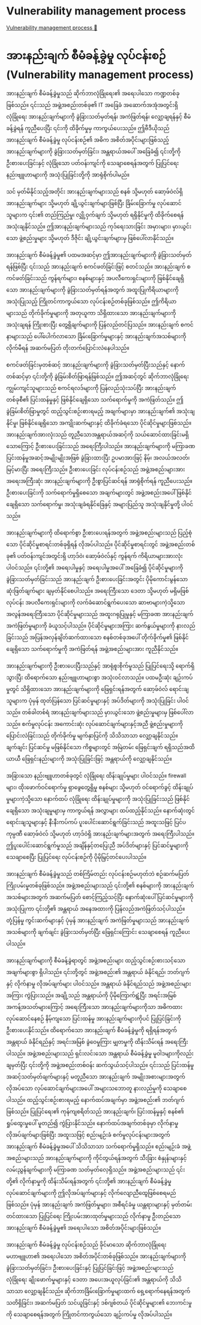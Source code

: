 # Vulnerability management process

[Vulnerability management process 🔗](https://www.coursera.org/learn/cybersecurity-tools-and-technologies/lecture/ELMvO/vulnerability-management-process)

# အားနည်းချက် စီမံခန့်ခွဲမှု လုပ်ငန်းစဉ် (Vulnerability management process)

အားနည်းချက် စီမံခန့်ခွဲမှုသည် ဆိုက်ဘာလုံခြုံရေး၏ အရေးပါသော ကဏ္ဍတစ်ခုဖြစ်သည်။ ၎င်းသည် အဖွဲ့အစည်းတစ်ခု၏ IT အခြေခံ အဆောက်အအုံအတွင်းရှိ လုံခြုံရေး အားနည်းချက်များကို ခွဲခြားသတ်မှတ်ရန်၊ အကဲဖြတ်ရန်၊ လျှော့ချရန်နှင့် စီမံခန့်ခွဲရန် ကူညီပေးပြီး ၎င်းကို ထိခိုက်မှုမှ ကာကွယ်ပေးသည်။ ဤဗီဒီယိုသည် အားနည်းချက် စီမံခန့်ခွဲမှု လုပ်ငန်းစဉ်၏ အဓိက အစိတ်အပိုင်းများဖြစ်သည့် အားနည်းချက်များကို ခွဲခြားသတ်မှတ်ခြင်း၊ အန္တရာယ်အပေါ် အခြေခံ၍ ၎င်းတို့ကို ဦးစားပေးခြင်းနှင့် လုံခြုံသော ပတ်ဝန်းကျင်ကို သေချာစေရန်အတွက် ပြုပြင်ရေး နည်းဗျူဟာများကို အသုံးပြုခြင်းတို့ကို အာရုံစိုက်ပါမည်။

သင် မှတ်မိနိုင်သည့်အတိုင်း အားနည်းချက်များသည် စနစ် သို့မဟုတ် ဆော့ဖ်ဝဲလ်ရှိ အားနည်းချက်များ သို့မဟုတ် ချို့ယွင်းချက်များဖြစ်ပြီး ခြိမ်းခြောက်မှု လုပ်ဆောင်သူများက ၎င်း၏ တည်ကြည်မှု၊ လျှို့ဝှက်ချက် သို့မဟုတ် ရရှိနိုင်မှုကို ထိခိုက်စေရန် အသုံးချနိုင်သည်။ ဤအားနည်းချက်များသည် ကုဒ်ရေးသားခြင်း အမှားများ၊ မှားယွင်းသော ဖွဲ့စည်းမှုများ သို့မဟုတ် ဒီဇိုင်း ချို့ယွင်းချက်များမှ ဖြစ်ပေါ်လာနိုင်သည်။

အားနည်းချက် စီမံခန့်ခွဲမှု၏ ပထမအဆင့်မှာ ဤအားနည်းချက်များကို ခွဲခြားသတ်မှတ်ရန်ဖြစ်ပြီး ၎င်းသည် အားနည်းချက် စကင်ဖတ်ခြင်းဖြင့် စတင်သည်။ အားနည်းချက် စကင်ဖတ်ခြင်းသည် ကွန်ရက်များ၊ စနစ်များနှင့် အပလီကေးရှင်းများကို ဖြစ်နိုင်ချေရှိသော အားနည်းချက်များကို ခွဲခြားသတ်မှတ်ရန်အတွက် အထူးပြုကိရိယာများကို အသုံးပြုသည့် ကြိုတင်ကာကွယ်သော လုပ်ငန်းစဉ်တစ်ခုဖြစ်သည်။ ဤကိရိယာများသည် တိုက်ခိုက်မှုများကို အတုယူကာ သိရှိထားသော အားနည်းချက်များကို အသုံးချရန် ကြိုးစားပြီး တွေ့ရှိချက်များကို ပြန်လည်တင်ပြသည်။ အားနည်းချက် စကင်နာများသည် ပေါ်ပေါက်လာသော ခြိမ်းခြောက်မှုများနှင့် အားနည်းချက်အသစ်များကို လိုက်မီရန် အဆက်မပြတ် တိုးတက်ပြောင်းလဲနေပါသည်။

စကင်ဖတ်ခြင်းမှတစ်ဆင့် အားနည်းချက်များကို ခွဲခြားသတ်မှတ်ပြီးသည်နှင့် နောက်တစ်ဆင့်မှာ ၎င်းတို့ကို ခွဲခြမ်းစိတ်ဖြာရန်ဖြစ်သည်။ ဤအဆင့်တွင် ဆိုက်ဘာလုံခြုံရေး ကျွမ်းကျင်သူများသည် စကင်ရလဒ်များကို ပြန်လည်သုံးသပ်ပြီး အားနည်းချက်တစ်ခုစီ၏ ပြင်းထန်မှုနှင့် ဖြစ်နိုင်ချေရှိသော သက်ရောက်မှုကို အကဲဖြတ်သည်။ ဤခွဲခြမ်းစိတ်ဖြာမှုတွင် ထည့်သွင်းစဉ်းစားရမည့် အချက်များမှာ အားနည်းချက်၏ အသုံးချနိုင်မှု၊ ဖြစ်နိုင်ချေရှိသော အကျိုးဆက်များနှင့် ထိခိုက်ခံရသော ပိုင်ဆိုင်မှုများဖြစ်သည်။ အားနည်းချက်အားလုံးသည် တူညီသောအန္တရာယ်အဆင့်ကို သယ်ဆောင်ထားခြင်းမရှိသောကြောင့် ဦးစားပေးခြင်းသည် အရေးကြီးပါသည်။ အားနည်းချက်များကို မကြာခဏ ပြင်းထန်မှုအဆင့်အမျိုးမျိုးအဖြစ် ခွဲခြားထားပြီး ဥပမာအားဖြင့် နိမ့်၊ အလယ်အလတ်၊ မြင့်မားပြီး အရေးကြီးသည်။ ဦးစားပေးခြင်း လုပ်ငန်းစဉ်သည် အဖွဲ့အစည်းများအား အရေးအကြီးဆုံး အားနည်းချက်များကို ဦးစွာပြင်ဆင်ရန် အာရုံစိုက်ရန် ကူညီပေးသည်။ ဦးစားပေးခြင်းကို သက်ရောက်မှုရှိစေသော အချက်များတွင် အဖွဲ့အစည်းအပေါ် ဖြစ်နိုင်ချေရှိသော သက်ရောက်မှု၊ အသုံးချခံရနိုင်ခြေနှင့် အများပြည်သူ အသုံးချနိုင်မှုတို့ ပါဝင်သည်။

အားနည်းချက်များကို ထိရောက်စွာ ဦးစားပေးရန်အတွက် အဖွဲ့အစည်းများသည် ပြည့်စုံသော ပိုင်ဆိုင်မှုစာရင်းတစ်ခုရှိရန် လိုအပ်ပါသည်။ ပိုင်ဆိုင်မှုစာရင်းတွင် အဖွဲ့အစည်းတစ်ခု၏ ပတ်ဝန်းကျင်အတွင်းရှိ ဟာ့ဒ်ဝဲ၊ ဆော့ဖ်ဝဲလ်နှင့် ကွန်ရက် ကိရိယာများအားလုံး ပါဝင်သည်။ ၎င်းတို့၏ အရေးပါမှုနှင့် အရေးပါမှုအပေါ် အခြေခံ၍ ပိုင်ဆိုင်မှုများကို ခွဲခြားသတ်မှတ်ခြင်းသည် အားနည်းချက် ဦးစားပေးခြင်းအတွင်း ပိုမိုကောင်းမွန်သော ဆုံးဖြတ်ချက်များ ချမှတ်နိုင်စေပါသည်။ အရေးကြီးသော ဒေတာ သို့မဟုတ် မရှိမဖြစ် လုပ်ငန်း အပလီကေးရှင်းများကို လက်ခံဆောင်ရွက်ပေးသော ဆာဗာများကဲ့သို့သော အလွန်အရေးကြီးသော ပိုင်ဆိုင်မှုများသည် အထူးဂရုပြုမှုနှင့် မကြာခဏ အားနည်းချက် အကဲဖြတ်မှုများကို ခံယူသင့်ပါသည်။ ပိုင်ဆိုင်မှုများအကြား ဆက်နွယ်မှုများကို နားလည်ခြင်းသည် အပြန်အလှန်ချိတ်ဆက်ထားသော စနစ်တစ်ခုအပေါ် တိုက်ခိုက်မှု၏ ဖြစ်နိုင်ချေရှိသော သက်ရောက်မှုကို အကဲဖြတ်ရန် အဖွဲ့အစည်းများအား ကူညီနိုင်သည်။

အားနည်းချက်များကို ဦးစားပေးပြီးသည်နှင့် အာရုံစူးစိုက်မှုသည် ပြုပြင်ရေးသို့ ရောက်ရှိသွားပြီး ထိရောက်သော နည်းဗျူဟာများစွာ အသုံးဝင်လာသည်။ ပထမဦးဆုံး ချဉ်းကပ်မှုတွင် သိရှိထားသော အားနည်းချက်များကို ဖြေရှင်းရန်အတွက် ဆော့ဖ်ဝဲလ် ရောင်းချသူများက ပုံမှန် ထုတ်ပြန်သော ပြင်ဆင်မှုများနှင့် အပ်ဒိတ်များကို အသုံးပြုခြင်း ပါဝင်သည်။ တစ်ခါတစ်ရံ အားနည်းချက်များသည် မှားယွင်းသော ဖွဲ့စည်းမှုများမှ ဖြစ်ပေါ်လာသည်။ စက်မှုလုပ်ငန်း အကောင်းဆုံး လုပ်ဆောင်ချက်များနှင့်အညီ ဖွဲ့စည်းမှုများကို ပြောင်းလဲခြင်းသည် တိုက်ခိုက်မှု မျက်နှာပြင်ကို သိသိသာသာ လျှော့ချနိုင်သည်။ ချက်ချင်း ပြင်ဆင်မှု မဖြစ်နိုင်သော ကိစ္စများတွင် အမြဲတမ်း ဖြေရှင်းချက် ရရှိသည်အထိ ယာယီ ဖြေရှင်းနည်းများကို အသုံးပြုခြင်းဖြင့် အန္တရာယ်ကို လျှော့ချနိုင်သည်။

အခြားသော နည်းဗျူဟာတစ်ခုတွင် လုံခြုံရေး ထိန်းချုပ်မှုများ ပါဝင်သည်။ firewall များ၊ ထိုးဖောက်ဝင်ရောက်မှု ရှာဖွေတွေ့ရှိမှု စနစ်များ သို့မဟုတ် ဝင်ရောက်ခွင့် ထိန်းချုပ်မှုများကဲ့သို့သော နောက်ထပ် လုံခြုံရေး ထိန်းချုပ်မှုများကို အသုံးပြုခြင်းသည် ဖြစ်နိုင်ချေရှိသော အသုံးချမှုများမှ ကာကွယ်ရန် အလွှာများ ထပ်ထည့်နိုင်သည်။ နောက်ဆုံးတွင် ရောင်းချသူများနှင့် နီးနီးကပ်ကပ် ပူးပေါင်းဆောင်ရွက်ခြင်းသည် အထူးသဖြင့် ပြင်ပကုမ္ပဏီ ဆော့ဖ်ဝဲလ် သို့မဟုတ် ဟာ့ဒ်ဝဲရှိ အားနည်းချက်များအတွက် အရေးကြီးပါသည်။ ဤပူးပေါင်းဆောင်ရွက်မှုသည် အချိန်နှင့်တပြေးညီ အပ်ဒိတ်များနှင့် ပြင်ဆင်မှုများကို သေချာစေပြီး ပြုပြင်ရေး လုပ်ငန်းစဉ်ကို ပိုမိုမြှင့်တင်ပေးပါသည်။

အားနည်းချက် စီမံခန့်ခွဲမှုသည် တစ်ကြိမ်တည်း လုပ်ငန်းစဉ်မဟုတ်ဘဲ စဉ်ဆက်မပြတ် ကြိုးပမ်းမှုတစ်ခုဖြစ်သည်။ အဖွဲ့အစည်းများသည် ၎င်းတို့၏ စနစ်များကို အားနည်းချက်အသစ်များအတွက် အဆက်မပြတ် စောင့်ကြည့်သင့်ပြီး နောက်ဆုံးပေါ် ပြင်ဆင်မှုများကို အသုံးပြုကာ ၎င်းတို့၏ အန္တရာယ် အနေအထားကို ပြန်လည်အကဲဖြတ်သင့်ပါသည်။ တုံ့ပြန်မှု ကွင်းဆက်များနှင့် ပုံမှန် အားနည်းချက် အကဲဖြတ်မှုများသည် အားနည်းချက်အသစ်များကို ချက်ချင်း ခွဲခြားသတ်မှတ်ပြီး ဖြေရှင်းကြောင်း သေချာစေရန် ကူညီပေးပါသည်။

အားနည်းချက်များကို စီမံခန့်ခွဲရာတွင် အဖွဲ့အစည်းများ ထည့်သွင်းစဉ်းစားသင့်သော အချက်များစွာ ရှိပါသည်။ ၎င်းတို့တွင် အဖွဲ့အစည်း၏ အန္တရာယ် ခံနိုင်ရည်၊ ဘတ်ဂျက်နှင့် လိုက်နာမှု လိုအပ်ချက်များ ပါဝင်သည်။ အန္တရာယ် ခံနိုင်ရည်သည် အဖွဲ့အစည်းများအကြား ကွဲပြားသည်။ အချို့သည် အန္တရာယ်ကို ပိုမိုကြောက်ရွံ့ပြီး အရင်းအမြစ် အကန့်အသတ်များကြောင့် အရေးကြီးသော အားနည်းချက်များကိုသာ အဓိကထား လုပ်ဆောင်နေစဉ် နိမ့်ကျသော ပြင်းထန်မှု အားနည်းချက်များကိုပင် ပြုပြင်ခြင်းကို ဦးစားပေးနိုင်သည်။ ထိရောက်သော အားနည်းချက် စီမံခန့်ခွဲမှုကို ရရှိရန်အတွက် အန္တရာယ် ခံနိုင်ရည်နှင့် အရင်းအမြစ် ခွဲဝေမှုကြား မျှတမှုကို ထိန်းသိမ်းရန် အရေးကြီးပါသည်။ အဖွဲ့အစည်းများသည် ရှင်းလင်းသော အန္တရာယ် စီမံခန့်ခွဲမှု မူဝါဒများကိုလည်း ချမှတ်ပြီး ၎င်းတို့ကို အဖွဲ့အစည်းတစ်ဝန်း ဆက်သွယ်သင့်ပါသည်။ ၎င်းသည် ပြင်းထန်မှု အဆင့်သတ်မှတ်ချက်များနှင့် မတူညီသော အားနည်းချက် အမျိုးအစားများအတွက် လိုအပ်သော လုပ်ဆောင်ချက်များအပေါ် အများသဘောတူ နားလည်မှုကို သေချာစေပါသည်။ ထည့်သွင်းစဉ်းစားရမည့် နောက်ထပ်အချက်မှာ အဖွဲ့အစည်း၏ ဘတ်ဂျက်ဖြစ်သည်။ ပြုပြင်ရေး၏ ကုန်ကျစရိတ်သည် အားနည်းချက်၊ ပြင်းထန်မှုနှင့် စနစ်၏ ရှုပ်ထွေးမှုပေါ် မူတည်၍ ကွဲပြားနိုင်သည်။ နောက်ထပ်အချက်တစ်ခုမှာ လိုက်နာမှု လိုအပ်ချက်များဖြစ်ပြီး အထူးသဖြင့် စည်းမျဉ်းခံ စက်မှုလုပ်ငန်းများအတွက် အားနည်းချက် စီမံခန့်ခွဲမှုအပေါ် သိသိသာသာ သက်ရောက်မှုရှိသည်။ စည်းမျဉ်းခံ အဖွဲ့အစည်းများသည် အားနည်းချက်များကို ကိုင်တွယ်ရန်အတွက် သီးခြား စံနှုန်းများနှင့် လမ်းညွှန်ချက်များကို မကြာခဏ သတ်မှတ်လေ့ရှိသည်။ အဖွဲ့အစည်းများသည် ၎င်းတို့၏ လိုက်နာမှုကို ထိန်းသိမ်းရန်အတွက် ၎င်းတို့၏ အားနည်းချက် စီမံခန့်ခွဲမှု လုပ်ဆောင်ချက်များကို ဤလိုအပ်ချက်များနှင့် လိုက်လျောညီထွေဖြစ်စေရမည်ဖြစ်သည်။ ပုံမှန် အားနည်းချက် အကဲဖြတ်မှုများ၊ အစီရင်ခံမှု ယန္တရားများနှင့် မှတ်တမ်းတင်ထားသော ပြုပြင်ရေး ကြိုးပမ်းအားထုတ်မှုများသည် လိုက်နာမှု ဦးတည်သော အားနည်းချက် စီမံခန့်ခွဲမှု၏ အရေးပါသော အစိတ်အပိုင်းများဖြစ်သည်။

အားနည်းချက် စီမံခန့်ခွဲမှု လုပ်ငန်းစဉ်သည် ခိုင်မာသော ဆိုက်ဘာလုံခြုံရေး မဟာဗျူဟာ၏ အရေးပါသော အစိတ်အပိုင်းတစ်ခုဖြစ်သည်။ အားနည်းချက်များကို ခွဲခြားသတ်မှတ်ခြင်း၊ ဦးစားပေးခြင်းနှင့် ပြုပြင်ခြင်းဖြင့် အဖွဲ့အစည်းများသည် လုံခြုံရေး ချိုးဖောက်မှုများနှင့် ဒေတာ အပေးအယူလုပ်ခြင်း၏ အန္တရာယ်ကို သိသိသာသာ လျှော့ချနိုင်သည်။ ဆိုက်ဘာခြိမ်းခြောက်မှုများထက် ရှေ့ရောက်နေရန်အတွက် သတိရှိခြင်း၊ အဆက်မပြတ် သင်ယူခြင်းနှင့် ဒစ်ဂျစ်တယ် ပိုင်ဆိုင်မှုများ၏ ဘေးကင်းမှုကို သေချာစေရန်အတွက် ကြိုတင်ကာကွယ်သော ချဉ်းကပ်မှု လိုအပ်ပါသည်။
